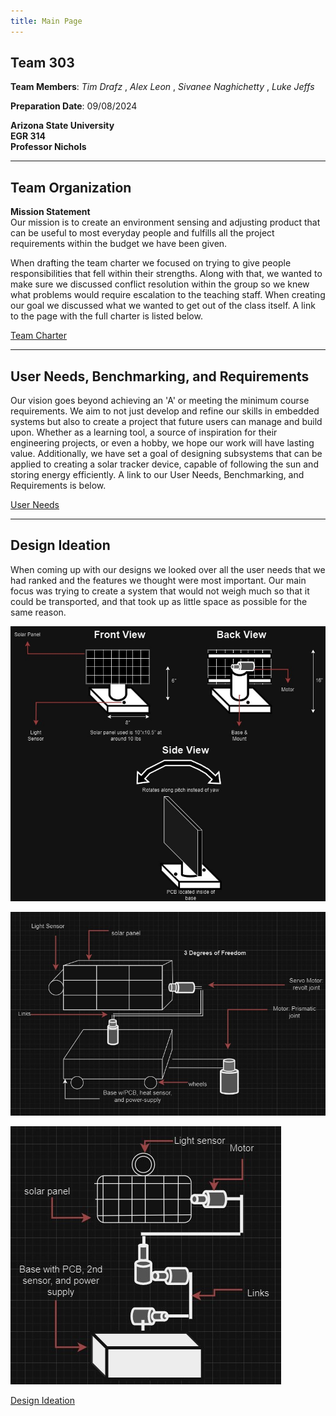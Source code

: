 ```yaml
---
title: Main Page
---
```


## Team 303

**Team Members**: _Tim Drafz_ , _Alex Leon_ , _Sivanee Naghichetty_ , _Luke Jeffs_ <br />


**Preparation Date**: 09/08/2024

**Arizona State University** <br />
**EGR 314** <br />
**Professor Nichols**

---

## Team Organization

**Mission Statement** <br />
Our mission is to create an environment sensing and adjusting product that can be useful to most everyday people and fulfills all the project requirements within the budget we have been given.

When drafting the team charter we focused on trying to give people responsibilities that fell within their strengths. Along with that, we wanted to make sure we discussed conflict resolution within the group so we knew what problems would require escalation to the teaching staff. When creating our goal we discussed what we wanted to get out of the class itself. A link to the page with the full charter is listed below.

[Team Charter](Charter.md)

---

## User Needs, Benchmarking, and Requirements
Our vision goes beyond achieving an 'A' or meeting the minimum course requirements. We aim to not just develop and refine our skills in embedded systems but also to create a project that future users can manage and build upon. Whether as a learning tool, a source of inspiration for their engineering projects, or even a hobby, we hope our work will have lasting value. Additionally, we have set a goal of designing subsystems that can be applied to creating a solar tracker device, capable of following the sun and storing energy efficiently. A link to our User Needs, Benchmarking, and Requirements is below.


[User Needs](UserNeeds.md)

---

## Design Ideation

When coming up with our designs we looked over all the user needs that we had ranked and the features we thought were most important. Our main focus was trying to create a system that would not weigh much so that it could be transported, and that took up as little space as possible for the same reason.

![Design 1](images/Design1.png)

![Design2](images/Design2.png)

![Design3](images/Design3.png)


[Design Ideation](Ideation.md)
